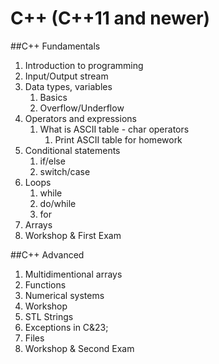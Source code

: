 # C++ (C++11 and newer)

##C++ Fundamentals
1. Introduction to programming
2. Input/Output stream
3. Data types, variables
	1. Basics
	2. Overflow/Underflow
4. Operators and expressions
	1. What is ASCII table - char operators
		1. Print ASCII table for homework
5. Conditional statements
	1. if/else
	2. switch/case
6. Loops
	1. while
	2. do/while
	3. for
7. Arrays
8. Workshop &amp; First Exam

##C++ Advanced
1. Multidimentional arrays
2. Functions
3. Numerical systems
4. Workshop
5. STL Strings
6. Exceptions in C&23;
7. Files
8. Workshop &amp; Second Exam
